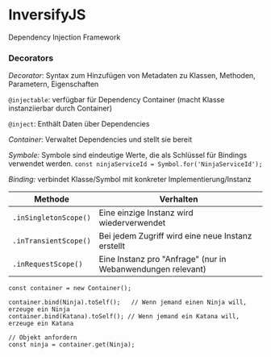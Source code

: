 # InversifyJS

Dependency Injection Framework

### Decorators
*Decorator*: Syntax zum Hinzufügen von Metadaten zu Klassen, Methoden, Parametern, Eigenschaften


`@injectable`: verfügbar für Dependency Container (macht Klasse instanziierbar durch Container)

`@inject`: Enthält Daten über Dependencies


*Container*: Verwaltet Dependencies und stellt sie bereit

*Symbole:* Symbole sind eindeutige Werte, die als Schlüssel für Bindings verwendet werden. `const ninjaServiceId = Symbol.for('NinjaServiceId');`

*Binding:* verbindet Klasse/Symbol mit konkreter Implementierung/Instanz

| Methode               | Verhalten                                                   |
| --------------------- | ----------------------------------------------------------- |
| `.inSingletonScope()` | Eine einzige Instanz wird wiederverwendet                   |
| `.inTransientScope()` | Bei jedem Zugriff wird eine neue Instanz erstellt           |
| `.inRequestScope()`   | Eine Instanz pro "Anfrage" (nur in Webanwendungen relevant) |



```
const container = new Container();

container.bind(Ninja).toSelf();   // Wenn jemand einen Ninja will, erzeuge ein Ninja
container.bind(Katana).toSelf(); // Wenn jemand ein Katana will, erzeuge ein Katana

// Objekt anfordern
const ninja = container.get(Ninja);
```
